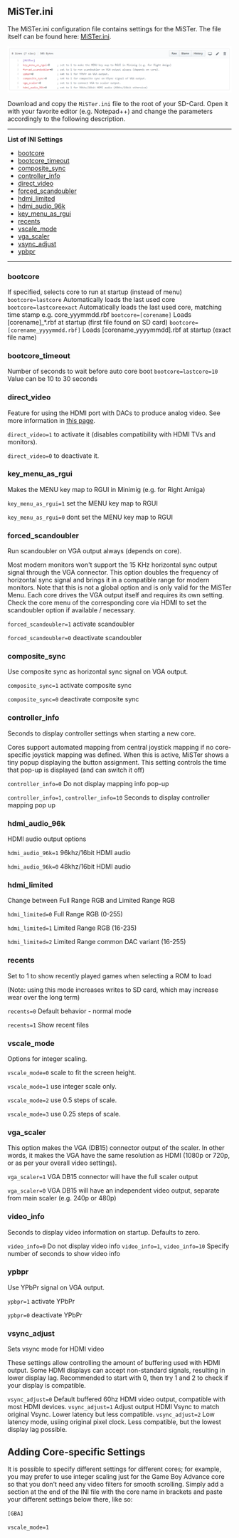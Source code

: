 ## MiSTer.ini

The MiSTer.ini configuration file contains settings for the MiSTer. The file itself can be found here: [MiSTer.ini](https://github.com/MiSTer-devel/Main_MiSTer/blob/master/MiSTer.ini).

![picture](pictures/setup-config-files_mister-ini.png)

Download and copy the `MiSTer.ini` file to the root of your SD-Card. Open it with your favorite editor (e.g. Notepad++) and change the parameters accordingly to the following description.

***

**List of INI Settings**
- [bootcore](#bootcore)
- [bootcore_timeout](#bootcore_timeout)
- [composite_sync](#composite_sync)
- [controller_info](#controller_info)
- [direct_video](#direct_video)
- [forced_scandoubler](#forced_scandoubler)
- [hdmi_limited](#hdmi_limited)
- [hdmi_audio_96k](#hdmi_audio_96k)
- [key_menu_as_rgui](#key_menu_as_rgui)
- [recents](#recents)
- [vscale_mode](#vscale_mode)
- [vga_scaler](#vga_scaler)
- [vsync_adjust](#vsync_adjust)
- [ypbpr](#ypbpr)


***


### bootcore
If specified, selects core to run at startup (instead of menu)
`bootcore=lastcore` Automatically loads the last used core
`bootcore=lastcoreexact` Automatically loads the last used core, matching time stamp e.g. core_yyymmdd.rbf
`bootcore=[corename]` Loads [corename]_*.rbf at startup (first file found on SD card)
`bootcore=[corename_yyyymmdd.rbf]` Loads [corename_yyyymmdd].rbf at startup (exact file name)

### bootcore_timeout
Number of seconds to wait before auto core boot
`bootcore=lastcore=10`  Value can be 10 to 30 seconds  


### direct_video

Feature for using the HDMI port with DACs to produce analog video. See more information in [this page](Direct-Video.md).

`direct_video=1` to activate it (disables compatibility with HDMI TVs and monitors).

`direct_video=0` to deactivate it.

### key_menu_as_rgui
Makes the MENU key map to RGUI in Minimig (e.g. for Right Amiga)

`key_menu_as_rgui=1` set the MENU key map to RGUI

`key_menu_as_rgui=0` dont set the MENU key map to RGUI

### forced_scandoubler
Run scandoubler on VGA output always (depends on core).

Most modern monitors won't support the 15 KHz horizontal sync output signal through the VGA connector. This option doubles the frequency of horizontal sync signal and brings it in a compatible range for modern monitors. Note that this is not a global option and is only valid for the MiSTer Menu. Each core drives the VGA output itself and requires its own setting. Check the core menu of the corresponding core via HDMI to set the scandoubler option if available / necessary.

`forced_scandoubler=1` activate scandoubler

`forced_scandoubler=0` deactivate scandoubler

### composite_sync
Use composite sync as horizontal sync signal on VGA output.

`composite_sync=1` activate composite sync

`composite_sync=0` deactivate composite sync


### controller_info
Seconds to display controller settings when starting a new core.

Cores support automated mapping from central joystick mapping if no core-specific joystick mapping was defined.
When this is active, MiSTer shows a tiny popup displaying the button assignment. This setting controls the time that pop-up is displayed (and can switch it off)

`controller_info=0` Do not display mapping info pop-up

`controller_info=1`, `controller_info=10` Seconds to display controller mapping pop up



### hdmi_audio_96k
HDMI audio output options

`hdmi_audio_96k=1` 96khz/16bit HDMI audio

`hdmi_audio_96k=0` 48khz/16bit HDMI audio

### hdmi_limited
Change between Full Range RGB and Limited Range RGB

`hdmi_limited=0` Full Range RGB (0-255)

`hdmi_limited=1` Limited Range RGB (16-235)

`hdmi_limited=2` Limited Range common DAC variant (16-255)


### recents
Set to 1 to show recently played games when selecting a ROM to load

(Note: using this mode increases writes to SD card, which may increase wear over the long term)

`recents=0` Default behavior - normal mode

`recents=1` Show recent files

### vscale_mode
Options for integer scaling.

`vscale_mode=0` scale to fit the screen height.

`vscale_mode=1` use integer scale only.

`vscale_mode=2` use 0.5 steps of scale.

`vscale_mode=3` use 0.25 steps of scale.


### vga_scaler
This option makes the VGA (DB15) connector output of the scaler. In other words, it makes the VGA have the same resolution as HDMI (1080p or 720p, or as per your overall video settings).


`vga_scaler=1` VGA DB15 connector will have the full scaler output 

`vga_scaler=0` VGA DB15 will have an independent video output, separate from main scaler (e.g. 240p or 480p)


### video_info
Seconds to display video information on startup. Defaults to zero.

`video_info=0` Do not display video info
`video_info=1`, `video_info=10` Specify number of seconds to show video info


### ypbpr
Use YPbPr signal on VGA output.

`ypbpr=1` activate YPbPr

`ypbpr=0` deactivate YPbPr


### vsync_adjust
Sets vsync mode for HDMI video

These settings allow controlling the amount of buffering used with HDMI output. Some HDMI displays can accept non-standard signals, resulting in lower display lag. Recommended to start with 0, then try 1 and 2 to check if your display is compatible. 

`vsync_adjust=0` Default buffered 60hz HDMI video output, compatible with most HDMI devices.
`vsync_adjust=1` Adjust output HDMI Vsync to match original Vsync. Lower latency but less compatible.
`vsync_adjust=2` Low latency mode, usiing original pixel clock. Less compatible, but the lowest display lag possible.

## Adding Core-specific Settings
It is possible to specify different settings for different cores; for example, you may prefer to use integer scaling just for the Game Boy Advance core so that you don't need any video filters for smooth scrolling. Simply add a section at the end of the INI file with the core name in brackets and paste your different settings below there, like so:

`[GBA]`

`vscale_mode=1`
